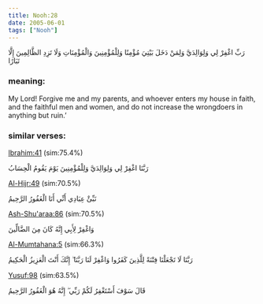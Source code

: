 ```yaml
---
title: Nooh:28
date: 2005-06-01
tags: ["Nooh"]
---
```

رَبِّ اغْفِرْ لِي وَلِوَالِدَيَّ وَلِمَنْ دَخَلَ بَيْتِيَ مُؤْمِنًا وَلِلْمُؤْمِنِينَ وَالْمُؤْمِنَاتِ وَلَا تَزِدِ الظَّالِمِينَ إِلَّا تَبَارًا
### meaning: 
My Lord! Forgive me and my parents, and whoever enters my house in faith, and the faithful men and women, and do not increase the wrongdoers in anything but ruin.’
### similar verses: 

[Ibrahim:41](/14/41) (sim:75.4%)

رَبَّنَا اغْفِرْ لِي وَلِوَالِدَيَّ وَلِلْمُؤْمِنِينَ يَوْمَ يَقُومُ الْحِسَابُ

[Al-Hijr:49](/15/49) (sim:70.5%)

نَبِّئْ عِبَادِي أَنِّي أَنَا الْغَفُورُ الرَّحِيمُ

[Ash-Shu'araa:86](/26/86) (sim:70.5%)

وَاغْفِرْ لِأَبِي إِنَّهُ كَانَ مِنَ الضَّالِّينَ

[Al-Mumtahana:5](/60/5) (sim:66.3%)

رَبَّنَا لَا تَجْعَلْنَا فِتْنَةً لِلَّذِينَ كَفَرُوا وَاغْفِرْ لَنَا رَبَّنَا ۖ إِنَّكَ أَنْتَ الْعَزِيزُ الْحَكِيمُ

[Yusuf:98](/12/98) (sim:63.5%)

قَالَ سَوْفَ أَسْتَغْفِرُ لَكُمْ رَبِّي ۖ إِنَّهُ هُوَ الْغَفُورُ الرَّحِيمُ
